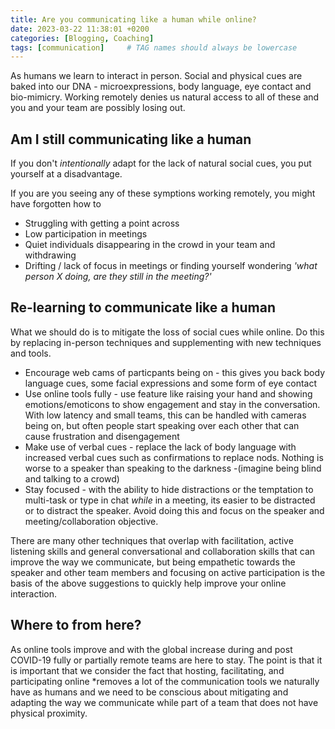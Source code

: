 ```yaml
---
title: Are you communicating like a human while online?
date: 2023-03-22 11:38:01 +0200
categories: [Blogging, Coaching]
tags: [communication]     # TAG names should always be lowercase
---
```


As humans we learn to interact in person. Social and physical cues are baked into our DNA - microexpressions, body language, eye contact and bio-mimicry. Working remotely denies us natural access to all of these and you and your team are possibly losing out.

## Am I still communicating like a human
If you don't *intentionally* adapt for the lack of natural social cues, you put yourself at a  disadvantage. 

If you are you seeing any of these symptions working remotely, you might have forgotten how to

- Struggling with getting a point across
- Low participation in meetings
- Quiet individuals disappearing in the crowd in your team and withdrawing
- Drifting / lack of focus in meetings or finding yourself wondering *'what person X doing, are they still in the meeting?'*

## Re-learning to communicate like a human
What we should do is to mitigate the loss of social cues while online. Do this by replacing in-person techniques and supplementing with new techniques and tools.

- Encourage web cams of particpants being on - this gives you back body language cues, some facial expressions and some form of eye contact
- Use online tools fully - use feature like raising your hand and showing emotions/emoticons to show engagement and stay in the conversation. With low latency and small teams, this can be handled with cameras being on, but often people start speaking over each other that can cause frustration and disengagement
- Make use of verbal cues - replace the lack of body language with increased verbal cues such as confirmations to replace nods. Nothing is worse to a speaker than speaking to the darkness -(imagine being blind and talking to a crowd)
- Stay focused - with the ability to hide distractions or the temptation to multi-task or type in chat *while* in a meeting, its easier to be distracted or to distract the speaker. Avoid doing this and focus on the speaker and meeting/collaboration objective.

There are many other techniques that overlap with facilitation, active listening skills and general conversational and collaboration skills that can improve the way we communicate, but being empathetic towards the speaker and other team members and focusing on active participation is the basis of the above suggestions to quickly help improve your online interaction.

## Where to from here?
As online tools improve and with the global increase during and post COVID-19 fully or partially remote teams are here to stay. The point is that it is important that we consider the fact that hosting, facilitating, and participating online *removes a lot of the communication tools we naturally have as humans and we need to be conscious about mitigating and adapting the way we communicate while part of a team that does not have physical proximity.